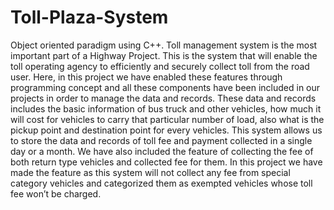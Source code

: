 # Toll-Plaza-System
Object oriented paradigm using C++.
 Toll management system is the most important part of a Highway Project. This is the system that will enable the toll operating agency to efficiently and securely collect toll from the road user. Here, in this project we have enabled these features through programming concept and all these components have been included in our projects in order to manage the data and records. These data and records includes the basic information of bus truck and other vehicles,  how much it will cost for vehicles to carry that particular number of load, also what is the pickup point and destination point for every vehicles. This system allows us to store the data and records of toll fee and payment collected in a single day or a month. We have also included the feature of collecting the fee of both return type vehicles and collected fee for them. In this project we have made the feature as this system will not collect any fee from special category vehicles and categorized them as exempted vehicles whose toll fee won’t be charged.
